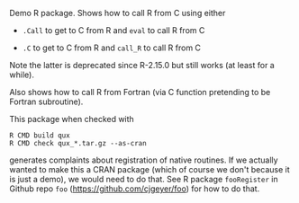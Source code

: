 Demo R package.  Shows how to call R from C using either

* `.Call` to get to C from R and `eval` to call R from C

* `.C` to get to C from R and `call_R` to call R from C

Note the latter is deprecated since R-2.15.0 but still works
(at least for a while).

Also shows how to call R from Fortran (via C function pretending
to be Fortran subroutine).

This package when checked with

    R CMD build qux
    R CMD check qux_*.tar.gz --as-cran

generates complaints about registration of native routines.
If we actually wanted to make this a CRAN package (which of course we
don't because it is just a demo), we would need to do that.
See R package `fooRegister` in Github repo `foo`
(https://github.com/cjgeyer/foo) for how to do that.

